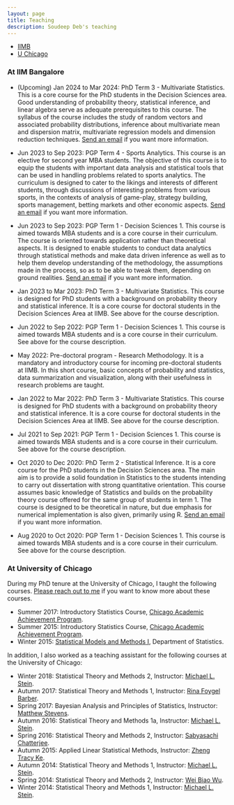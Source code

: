 ```yaml
---
layout: page
title: Teaching
description: Soudeep Deb's teaching
---
```


<div class="navbar">
    <div class="navbar-inner">
        <ul class="nav">
            <li><a href="#iimb">IIMB</a></li>
            <li><a href="#uchicago">U Chicago</a></li>
        </ul>
    </div>
</div>

### <a name="assistant"></a>At IIM Bangalore

* (Upcoming) Jan 2024 to Mar 2024: PhD Term 3 - Multivariate Statistics. This is a core course for the PhD students in the Decision Sciences area. Good understanding of probability theory, statistical inference, and linear algebra serve as adequate prerequisites to this course. The syllabus of the course includes the study of random vectors and associated probability distributions, inference about multivariate mean and dispersion matrix, multivariate regression models and dimension reduction techniques. [Send an email](mailto:soudeep@iimb.ac.in) if you want more information.

* Jun 2023 to Sep 2023: PGP Term 4 - Sports Analytics. This course is an elective for second year MBA students. The objective of this course is to equip the students with important data analysis and statistical tools that can be used in handling problems related to sports analytics. The curriculum is designed to cater to the likings and interests of different students, through discussions of interesting problems from various sports, in the contexts of analysis of game-play, strategy building, sports management, betting markets and other economic aspects. [Send an email](mailto:soudeep@iimb.ac.in) if you want more information.
 
* Jun 2023 to Sep 2023: PGP Term 1 - Decision Sciences 1. This course is aimed towards MBA students and is a core course in their curriculum. The course is oriented towards application rather than theoretical aspects. It is designed to enable students to conduct data analytics through statistical methods and make data driven inference as well as to help them develop understanding of the methodology, the assumptions made in the process, so as to be able to tweak them, depending on ground realities. [Send an email](mailto:soudeep@iimb.ac.in) if you want more information.

* Jan 2023 to Mar 2023: PhD Term 3 - Multivariate Statistics. This course is designed for PhD students with a background on probability theory and statistical inference. It is a core course for doctoral students in the Decision Sciences Area at IIMB. See above for the course description.

* Jun 2022 to Sep 2022: PGP Term 1 - Decision Sciences 1. This course is aimed towards MBA students and is a core course in their curriculum. See above for the course description.

* May 2022: Pre-doctoral program - Research Methodology. It is a mandatory and introductory course for incoming pre-doctoral students at IIMB. In this short course, basic concepts of probability and statistics, data summarization and visualization, along with their usefulness in research problems are taught.

* Jan 2022 to Mar 2022: PhD Term 3 - Multivariate Statistics. This course is designed for PhD students with a background on probability theory and statistical inference. It is a core course for doctoral students in the Decision Sciences Area at IIMB. See above for the course description.

* Jul 2021 to Sep 2021: PGP Term 1 - Decision Sciences 1. This course is aimed towards MBA students and is a core course in their curriculum. See above for the course description.

* Oct 2020 to Dec 2020: PhD Term 2 - Statistical Inference. It is a core course for the PhD students in the Decision Sciences area. The main aim is to provide a solid foundation in Statistics to the students intending to carry out dissertation with strong quantitative orientation. This course assumes basic knowledge of Statistics and builds on the probability theory course offered for the same group of students in term 1. The course is designed to be theoretical in nature, but due emphasis for numerical implementation is also given, primarily using R. [Send an email](mailto:soudeep@iimb.ac.in) if you want more information.

* Aug 2020 to Oct 2020: PGP Term 1 - Decision Sciences 1. This course is aimed towards MBA students and is a core course in their curriculum. See above for the course description.

### <a name="instructor"></a>At University of Chicago

During my PhD tenure at the University of Chicago, I taught the following courses. [Please reach out to me](mailto:soudeep@iimb.ac.in) if you want to know more about these courses.

* Summer 2017: Introductory Statistics Course, [Chicago Academic Achievement Program](https://caap.uchicago.edu/).
* Summer 2015: Introductory Statistics Course, [Chicago Academic Achievement Program](https://caap.uchicago.edu/).
* Winter 2015: [Statistical Models and Methods I](http://galton.uchicago.edu/courseinfo/courses/2015/win/ann/w23400-3.shtml), Department of Statistics.

In addition, I also worked as a teaching assistant for the following courses at the University of Chicago:

* Winter 2018: Statistical Theory and Methods 2, Instructor: [Michael L. Stein](http://galton.uchicago.edu/faculty/stein.shtml).
* Autumn 2017: Statistical Theory and Methods 1, Instructor: [Rina Foygel Barber](http://galton.uchicago.edu/faculty/barber.shtml).
* Spring 2017: Bayesian Analysis and Principles of Statistics, Instructor: [Matthew Stevens](http://galton.uchicago.edu/faculty/stephens.shtml).
* Autumn 2016: Statistical Theory and Methods 1a, Instructor: [Michael L. Stein](http://galton.uchicago.edu/faculty/stein.shtml).
* Spring 2016: Statistical Theory and Methods 2, Instructor: [Sabyasachi Chatterjee](http://www.stat.uchicago.edu/~sabyasachi/).
* Autumn 2015: Applied Linear Statistical Methods, Instructor: [Zheng Tracy Ke](http://galton.uchicago.edu/faculty/ke.shtml).
* Autumn 2014: Statistical Theory and Methods 1, Instructor: [Michael L. Stein](http://galton.uchicago.edu/faculty/stein.shtml).
* Spring 2014: Statistical Theory and Methods 2, Instructor: [Wei Biao Wu](http://www.stat.uchicago.edu/faculty/wu.shtml).
* Winter 2014: Statistical Theory and Methods 1, Instructor: [Michael L. Stein](http://galton.uchicago.edu/faculty/stein.shtml).
